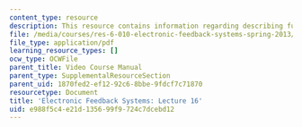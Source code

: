 ```yaml
---
content_type: resource
description: This resource contains information regarding describing functions.
file: /media/courses/res-6-010-electronic-feedback-systems-spring-2013/e988f5c4e21d135699f9724c7dcebd12_MITRES_6-010S13_lec16.pdf
file_type: application/pdf
learning_resource_types: []
ocw_type: OCWFile
parent_title: Video Course Manual
parent_type: SupplementalResourceSection
parent_uid: 1870fed2-ef12-92c6-8bbe-9fdcf7c71870
resourcetype: Document
title: 'Electronic Feedback Systems: Lecture 16'
uid: e988f5c4-e21d-1356-99f9-724c7dcebd12
---
```

